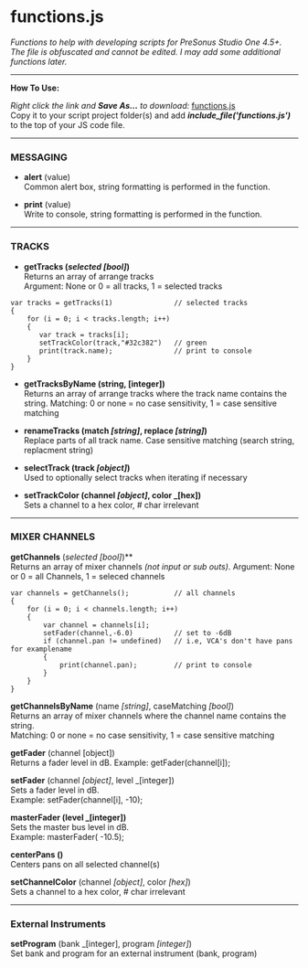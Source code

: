 # functions.js
_Functions to help with developing scripts for PreSonus Studio One 4.5+.  The file is obfuscated and cannot be edited. I may add some additional functions later._

<HR>
    
**How To Use:**</br>

_Right click the link and **Save As...** to download:_
[functions.js](https://raw.githubusercontent.com/expressmix/studioone_functions/master/functions.js) </br>
Copy it to your script project folder(s) and add **_include_file('functions.js')_** to the top of your JS code file.


<HR>

### MESSAGING

- **alert** (value)</br>
Common alert box, string formatting is performed in the function.

- **print** (value)</br>
Write to console, string formatting is performed in the function.

<HR>

### TRACKS 

- **getTracks (_selected [bool]_)**</br>
Returns an array of arrange tracks</br>
Argument: None or 0 = all tracks, 1 = selected tracks

```
var tracks = getTracks(1)               // selected tracks
{
    for (i = 0; i < tracks.length; i++)
    {
       var track = tracks[i];
       setTrackColor(track,"#32c382")   // green
       print(track.name);               // print to console
    }
}
```

- **getTracksByName (string, [integer])**</br>
Returns an array of arrange tracks where the track name contains the string. Matching: 0 or none = no case sensitivity, 1 = case sensitive matching

- **renameTracks (match _[string]_, replace _[string]_)**</br>
Replace parts of all track name. Case sensitive matching (search string, replacment string)

- **selectTrack (track _[object]_)**</br>
Used to optionally select tracks when iterating if necessary

- **setTrackColor (channel _[object]_, color _[hex])**</br>
Sets a channel to a hex color, # char irrelevant

<HR>

### MIXER CHANNELS 

   **getChannels** (_selected [bool]_)**</br>
Returns an array of mixer channels _(not input or sub outs)_. Argument: None or 0 = all Channels, 1 = seleced channels

```
var channels = getChannels();           // all channels
{
    for (i = 0; i < channels.length; i++)
    {
        var channel = channels[i];
        setFader(channel,-6.0)          // set to -6dB
        if (channel.pan != undefined)   // i.e, VCA's don't have pans for examplename
        {
            print(channel.pan);         // print to console
        }
    }
}
```

   **getChannelsByName** (name _[string]_, caseMatching _[bool]_)</br>
    Returns an array of mixer channels where the channel name contains the string.</br> 
    Matching: 0 or none = no case sensitivity, 1 = case    sensitive matching

   **getFader** (channel [object])</br>
    Returns a fader level in dB.  Example: getFader(channel[i]);

   **setFader** (channel _[object]_, level _[integer])</br>
    Sets a fader level in dB.  </br>Example: setFader(channel[i], -10);

   **masterFader (level _[integer])**</br>
    Sets the master bus level in dB. </br>Example: masterFader( -10.5);

   **centerPans ()**</br>
    Centers pans on all selected channel(s)

   **setChannelColor** (channel _[object]_, color _[hex]_)</br>
    Sets a channel to a hex color, # char irrelevant

<HR>

### External Instruments 

   **setProgram** (bank _[integer], program _[integer]_)</br>
    Set bank and program for an external instrument (bank, program)

